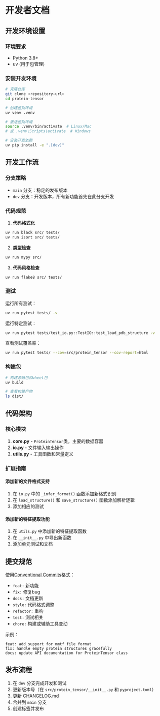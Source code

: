 # 开发者文档

## 开发环境设置

### 环境要求
- Python 3.8+
- uv (用于包管理)

### 安装开发环境

```bash
# 克隆仓库
git clone <repository-url>
cd protein-tensor

# 创建虚拟环境
uv venv .venv

# 激活虚拟环境
source .venv/bin/activate  # Linux/Mac
# 或 .venv\Scripts\activate  # Windows

# 安装开发依赖
uv pip install -e ".[dev]"
```

## 开发工作流

### 分支策略
- `main` 分支：稳定的发布版本
- `dev` 分支：开发版本，所有新功能首先在此分支开发

### 代码规范

1. **代码格式化**
```bash
uv run black src/ tests/
uv run isort src/ tests/
```

2. **类型检查**
```bash
uv run mypy src/
```

3. **代码风格检查**
```bash
uv run flake8 src/ tests/
```

### 测试

运行所有测试：
```bash
uv run pytest tests/ -v
```

运行特定测试：
```bash
uv run pytest tests/test_io.py::TestIO::test_load_pdb_structure -v
```

查看测试覆盖率：
```bash
uv run pytest tests/ --cov=src/protein_tensor --cov-report=html
```

### 构建包

```bash
# 构建源码包和wheel包
uv build

# 查看构建产物
ls dist/
```

## 代码架构

### 核心模块

1. **core.py** - `ProteinTensor`类，主要的数据容器
2. **io.py** - 文件输入输出操作
3. **utils.py** - 工具函数和常量定义

### 扩展指南

#### 添加新的文件格式支持

1. 在 `io.py` 中的 `_infer_format()` 函数添加新格式识别
2. 在 `load_structure()` 和 `save_structure()` 函数添加解析逻辑
3. 添加相应的测试

#### 添加新的特征提取功能

1. 在 `utils.py` 中添加新的特征提取函数
2. 在 `__init__.py` 中导出新函数
3. 添加单元测试和文档

## 提交规范

使用[Conventional Commits](https://www.conventionalcommits.org/)格式：

- `feat:` 新功能
- `fix:` 修复bug  
- `docs:` 文档更新
- `style:` 代码格式调整
- `refactor:` 重构
- `test:` 测试相关
- `chore:` 构建或辅助工具变动

示例：
```
feat: add support for mmtf file format
fix: handle empty protein structures gracefully
docs: update API documentation for ProteinTensor class
```

## 发布流程

1. 在 `dev` 分支完成开发和测试
2. 更新版本号（在 `src/protein_tensor/__init__.py` 和 `pyproject.toml`）
3. 更新 CHANGELOG.md
4. 合并到 `main` 分支
5. 创建标签并发布 